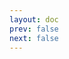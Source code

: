 ```yaml
---
layout: doc
prev: false
next: false
---
```


<CustomItemBox :item="{
  name: '《市集见闻》',
  icon: '/wiki/item/book_a_03.png',
  type: '书籍',
  description: '',
  params: {
    stack: 1,
    durability: -1 
  },
  obtain: {
    found: [],
    npc: [],
    shop: [],
    gardening: []
  }
}" />
